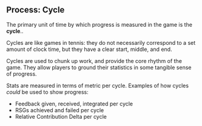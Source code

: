 ## Process: Cycle

The primary unit of time by which progress is measured in the game is the **cycle**..

Cycles are like games in tennis: they do not necessarily correspond to a set amount of clock time, but they have a clear start, middle, and end.

Cycles are used to chunk up work, and provide the core rhythm of the game. They allow players to ground their statistics in some tangible sense of progress.

Stats are measured in terms of metric per cycle. Examples of how cycles _could_ be used to show progress:

- Feedback given, received, integrated per cycle
- RSGs achieved and failed per cycle
- Relative Contribution Delta per cycle
